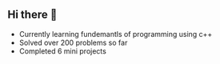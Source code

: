 ## Hi there 👋





- Currently learning fundemantls of programming using c++
- Solved over 200 problems so far
- Completed 6 mini projects


